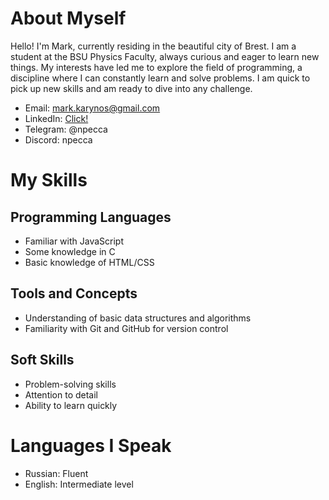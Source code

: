# About Myself

Hello! I'm Mark, currently residing in the beautiful city of Brest. I am a student at the BSU Physics Faculty, always curious and eager to learn new things. My interests have led me to explore the field of programming, a discipline where I can constantly learn and solve problems. I am quick to pick up new skills and am ready to dive into any challenge.

- Email: <mark.karynos@gmail.com>
- LinkedIn: [Click!](https://www.linkedin.com/in/mark-karunas-0514381b8/)
- Telegram: @npecca
- Discord: npecca

# My Skills

## Programming Languages 

- Familiar with JavaScript
- Some knowledge in C
- Basic knowledge of HTML/CSS

## Tools and Concepts 

- Understanding of basic data structures and algorithms
- Familiarity with Git and GitHub for version control

## Soft Skills

- Problem-solving skills
- Attention to detail
- Ability to learn quickly

# Languages I Speak

- Russian: Fluent
- English: Intermediate level

